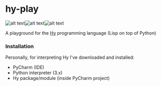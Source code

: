 # hy-play

![alt text][python-logo]![alt text][lisp-logo]![alt text][hy-logo]

A playground for the [Hy][hy-url] programming language (Lisp on top of Python)

[python-logo]: http://imagenes.es.sftcdn.net/es/scrn/69000/69838/python-20.jpg "Python"
[lisp-logo]: http://www.foldr.org/~michaelw/log/static/programming/lisp/lisp.png "Lisp"
[hy-logo]: https://avatars2.githubusercontent.com/u/4141508?v=3&s=400 "Hy"
[hy-url]: http://hylang.org



### Installation

Personally, for interpreting Hy I've downloaded and installed:

* PyCharm (IDE)
* Python interpreter (3.x)
* Hy package/module (inside PyCharm project)
